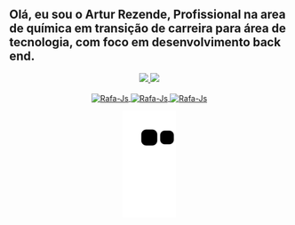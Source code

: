 ## Olá, eu sou o Artur Rezende, Profissional na area de química em transição de carreira para área de tecnologia, com foco em desenvolvimento back end. 
<div align="center">
  <a href="https://github.com/arturtiska">
  <img height="180em" src="https://github-readme-stats.vercel.app/api?username=arturtiska&show_icons=true&theme=dracula&include_all_commits=true&count_private=true"/>
  <img height="180em" src="https://github-readme-stats.vercel.app/api/top-langs/?username=arturtiska&layout=compact&langs_count=7&theme=dracula"/>
    

<div style="display: inline_block"><br>
  <img align="center" alt="Rafa-Js" height="30" width="40" src="https://img.shields.io/badge/.NET-5C2D91?style=for-the-badge&logo=.net&logoColor=white" />
  <img align="center" alt="Rafa-Js" height="30" width="40" src="https://img.shields.io/badge/C%23-239120?style=for-the-badge&logo=c-sharp&logoColor=white" />
  <img align="center" alt="Rafa-Js" height="30" width="40" src="https://img.shields.io/badge/Java-ED8B00?style=for-the-badge&logo=java&logoColor=white" />
  
  
  ![Snake animation](https://github.com/rafaballerini/rafaballerini/blob/output/github-contribution-grid-snake.svg)
 

 
